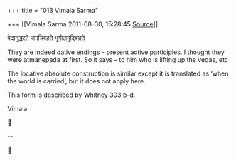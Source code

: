 +++
title = "013 Vimala Sarma"

+++
[[Vimala Sarma	2011-08-30, 15:28:45 [Source](https://groups.google.com/g/samskrita/c/eXB3W_E-zIk)]]



वेदानुद्धरते जगन्निवहते भूगोलमुद्बिभ्रते

They are indeed dative endings – present active participles. I thought they were atmanepada at first. So it says – to him who is lifting up the vedas, etc

The locative absolute construction is similar except it is translated as ‘when the world is carried’, but it does not apply here.

This form is described by Whitney 303 b-d.

Vimala



--  



